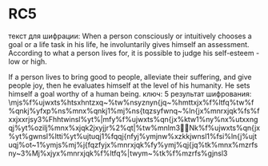 # RC5
текст для шифрации: When a person consciously or intuitively chooses a goal or a life task in his life, he involuntarily gives himself an assessment. According to what a person lives for, it is possible to judge his self-esteem - low or high.

If a person lives to bring good to people, alleviate their suffering, and give people joy, then he evaluates himself at the level of his humanity. He sets himself a goal worthy of a human being.
ключ: 5
результат шифрования: \mjs%f%ujwxts%htsxhntzxq~%tw%nsyznyn{jq~%hmttxjx%f%ltfq%tw%f%qnkj%yfxp%ns%mnx%qnkj1%mj%ns{tqzsyfwnq~%ln{jx%mnrxjqk%fs%fxxjxxrjsy3%Fhhtwinsl%yt%|mfy%f%ujwxts%qn{jx%ktw1%ny%nx%utxxngqj%yt%ozilj%mnx%xjqk2jxyjjr%2%qt|%tw%mnlm3Nk%f%ujwxts%qn{jx%yt%gwnsl%ltti%yt%ujtuqj1%fqqj{nfyj%ymjnw%xzkkjwnsl1%fsi%ln{j%ujtuqj%ot~1%ymjs%mj%j{fqzfyjx%mnrxjqk%fy%ymj%qj{jq%tk%mnx%mzrfsny~3%Mj%xjyx%mnrxjqk%f%ltfq%|twym~%tk%f%mzrfs%gjnsl3
